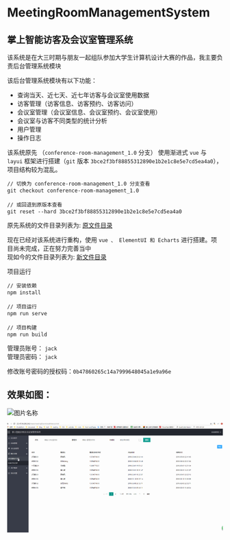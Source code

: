 # MeetingRoomManagementSystem

## 掌上智能访客及会议室管理系统

该系统是在大三时期与朋友一起组队参加大学生计算机设计大赛的作品，我主要负责后台管理系统模块

该后台管理系统模块有以下功能：

- 查询当天、近七天、近七年访客与会议室使用数据
- 访客管理（访客信息、访客预约、访客访问）
- 会议室管理（会议室信息、会议室预约、会议室使用）
- 会议室与访客不同类型的统计分析
- 用户管理
- 操作日志

该系统原先 （`conference-room-management_1.0` 分支） 使用渐进式 `vue` 与 `layui` 框架进行搭建（`git` 版本 `3bce2f3bf88855312890e1b2e1c8e5e7cd5ea4a0`），项目结构较为混乱。

```
// 切换为 conference-room-management_1.0 分支查看
git checkout conference-room-management_1.0

// 或回退到原版本查看
git reset --hard 3bce2f3bf88855312890e1b2e1c8e5e7cd5ea4a0
```

原先系统的文件目录列表为: [原文件目录](/oldProjectMddir.md '文件目录')

现在已经对该系统进行重构，使用 `vue 、 ElementUI 和 Echarts` 进行搭建。项目尚未完成，正在努力完善当中  
现如今的文件目录列表为: [新文件目录](/newProjectMddir.md '文件目录')

项目运行

```
// 安装依赖
npm install

// 项目运行
npm run serve

// 项目构建
npm run build

```

管理员账号： `jack`  
管理员密码： `jack`

修改账号密码的授权码：`0b47860265c14a7999648045a1e9a96e`

## 效果如图：

![图片名称](/ReadMe/meetingRoomManagement.gif)

![图片名称](/ReadMe/statisticsAndOperation.gif)

